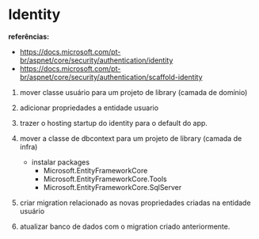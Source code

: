 # Identity

**referências:**
- https://docs.microsoft.com/pt-br/aspnet/core/security/authentication/identity
- https://docs.microsoft.com/pt-br/aspnet/core/security/authentication/scaffold-identity


1. mover classe usuário para um projeto de library (camada de domínio)

2. adicionar propriedades a entidade usuario

3. trazer o hosting startup do identity para o default do app.

4. mover a classe de dbcontext para um projeto de library (camada de infra)
   - instalar packages
     - Microsoft.EntityFrameworkCore
     - Microsoft.EntityFrameworkCore.Tools
     - Microsoft.EntityFrameworkCore.SqlServer

5. criar migration relacionado as novas propriedades criadas na entidade usuário

6. atualizar banco de dados com o migration criado anteriormente.




